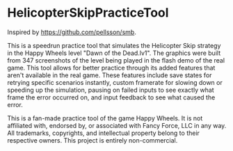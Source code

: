# HelicopterSkipPracticeTool

Inspired by https://github.com/pellsson/smb.

This is a speedrun practice tool that simulates the Helicopter Skip strategy in the Happy Wheels level "Dawn of the Dead.lv1". The graphics were built from 347 screenshots of the level being played in the flash demo of the real game. This tool allows for better practice through its added features that aren't available in the real game. These features include save states for retrying specific scenarios instantly, custom framerate for slowing down or speeding up the simulation, pausing on failed inputs to see exactly what frame the error occurred on, and input feedback to see what caused the error.

This is a fan-made practice tool of the game Happy Wheels. It is not affiliated with, endorsed by, or associated with Fancy Force, LLC in any way. All trademarks, copyrights, and intellectual property belong to their respective owners. This project is entirely non-commercial.
